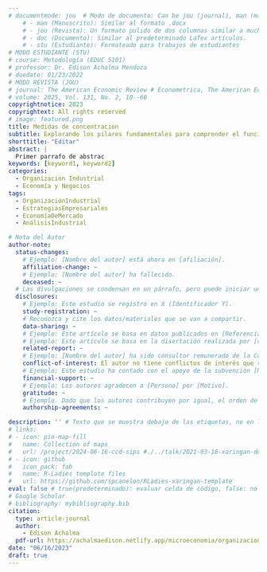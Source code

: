 ```yaml
---
# documentmode: jou  # Modo de documento: Can be jou (journal), man (manuscript), stu (student), or doc (document)
    # - man (Manuscrito): Similar al formato .docx
    # - jou (Revista): Un formato pulido de dos columnas similar a muchas revistas APA.
    # - doc (Documento): Similar al predeterminado LaTex artículos.
    # - stu (Estudiante): Formateado para trabajos de estudiantes
# MODO ESTUDIANTE (STU)
# course: Metodología (EDUC 5101)
# professor: Dr. Edison Achalma Mendoza
# duedate: 01/23/2022
# MODO REVISTA (JOU)
# journal: The American Economic Review # Econometrica, The American Economic Review, Revista de Economía, Revista de la CEPAL
# volume: 2025, Vol. 131, No. 2, 10--60
copyrightnotice: 2023
copyrightext: All rights reserved
# image: featured.png
title: Medidas de concentracion
subtitle: Explorando los pilares fundamentales para comprender el funcionamiento y éxito de la industria moderna
shorttitle: "Editar"
abstract: |
  Primer parrafo de abstrac
keywords: [keyword1, keyword2]
categories:
  - Organizacion Industrial
  - Economía y Negocios
tags:
  - OrganizaciónIndustrial
  - EstrategiasEmpresariales
  - EconomíaDeMercado
  - AnálisisIndustrial

# Nota del Autor
author-note:
  status-changes: 
    # Ejemplo: [Nombre del autor] está ahora en [afiliación].
    affiliation-change: ~
    # Ejemplo: [Nombre del autor] ha fallecido.
    deceased: ~
  # Las divulgaciones se condensan en un párrafo, pero puede iniciar un campo con dos saltos de línea para separarlas: \n\nNew 
  disclosures:
    # Ejemplo: Este estudio se registró en X (Identificador Y).
    study-registration: ~
    # Reconozca y cite los datos/materiales que se van a compartir.
    data-sharing: ~
    # Ejemplo: Este artículo se basa en datos publicados en [Referencia].
    # Ejemplo: Este artículo se basa en la disertación realizada por [cita].
    related-report: ~
    # Ejemplo: [Nombre del autor] ha sido consultor remunerado de la Corporación X, que ha financiado este estudio.
    conflict-of-interest: El autor no tiene conflictos de interés que revelar.
    # Ejemplo: Este estudio ha contado con el apoyo de la subvención [Número de subvención] de [Fuente de financiación].
    financial-support: ~
    # Ejemplo: Los autores agradecen a [Persona] por [Motivo].
    gratitude: ~
    # Ejemplo. Dado que los autores contribuyen por igual, el orden de autoría se determinó mediante el lanzamiento de una moneda al aire.
    authorship-agreements: ~

description: '' # Texto que se muestra debajo de las etiquetas, no en la página del listado
# links:
# - icon: pin-map-fill
#   name: Collection of maps
#   url: /project/2024-06-16-ccd-sips #./../talk/2021-03-16-xaringan-deploy-demo/
# - icon: github
#   icon_pack: fab
#   name: R-Ladies template files
#   url: https://github.com/spcanelon/RLadies-xaringan-template
eval: false # true(predeterminado): evaluar celda de código, false: no evaluar la celda de código
# Google Scholar
# bibliography: mybibliography.bib
citation:
  type: article-journal
  author:
    - Edison Achalma
  pdf-url: https://achalmaedison.netlify.app/microeconomia/organizacion-industrial/2023-06-16-medidas-concentracion-desempeño/index.pdf
date: "06/16/2023"
draft: true
---
```










<!--# MEDICION DE LA ESTRUCTURA Y DESEMPEÑO DE LA ORGANIZACIÓN INDUSTRIAL

En este capitulo aprenderemos:

-   Aspectos conceptuales Y prácticos sobre la medición de la concentración y poder de las empresas en el mercado

-   Medición de la estructura de mercado

-   Medición del desempeño empresarial

# CONCENTRACIÓN DEL MERCDO

**DEFINICIÓN:**

La Concentración es una categoría fundamental de la Organización industrial, que estudia, analiza y describe de cómo la decisión de producción y la provisión de bienes y servicios en el mercado esta concentrado en un número REDUCIDO de empresas. Se puede definir también, cómo el Grado de producción y ventas, concentrada en manos de un reducido número de grandes empresas que imponen poder en el mercado.

**¿A que responde la concentración del mercado?**

-   Responde a decisiones de fijación de precios

-   A los grandes niveles y magnitudes de inversión

-   Las capacidades productivas de un conjunto de empresas.

El resultante de esta acumulación se conoce como monopolio, oligopolio o grupo de empresas monopólicas, sociedades de empresas o trust.

Las medidas de concentración en organización industrial van desde un «índice discreto» y el «índice de importancia relativa de las empresas» hasta indicadores más sutiles de concentración.

**¿Como conocer los niveles de concentración?**

La concentración de un bien o servicio, se visualiza mediante las curvas de concentración, que describe la relación en entre el porcentaje (%) acumulado de producción o ventas y el número acumulado porcentual (%) de empresas ordenadas de acuerdo con su tamaño, de las más eficientes a la menos eficientes.

Ejemplo: Los licores son ejemplos de productos sustitutos: Supongamos que el país se han identificado las cinco (5) empresas más grandes productores de licores: Backus y Johnston con 100 mil docenas de cerveza, Pisco Perú con 60,000 docenas de Pisco, Cartavio Perú con 50,000 docenas de Ron, Tres Cruces con 40,000 docenas de cerveza, Piscos Chinchano con 20,000 docenas y se estima que las pequeñas empresas producen aproximadamente 10,000 docenas de diversos licores. Calcular la participación porcentual relativa y acumulada de las empresas en la industria de la licorería y luego graficar la curva de concentración de la industria de licores?

SOLUCIÓN DEL PROBLEMA:

Se disponen de los datos en la forma más conveniente, luego se hallan las distribuciones porcentuales de Producción y número de empresas en términos relativos y después en forma acumulada , graficándose con estas últimas la curva de concentración. En la abscisa de registran el % acumulado de empresas y en la ordenada el % acumulado de producción .

TABLAAAAA

Otros indicadores distintos de la concentración : Promedio de la producción Industrial y ratio de participación porcentual de la producción de cada empresa en la producción industrial.

La Competencia perfecta es el "estado natural" al que tienden los mercados, donde la concentración es nula. En cambio la concentración extrema es el monopolio perfecto.

**¿Por qué surge concentración de mercado?**

-   Innovación tecnológica (empresarial y geográficamente) y economías de escala.

-   Enfoque de crecimiento estocástico (procesos de Gibrat - 1931). (Michael Porter, P. Dracker)

-   La "destrucción creativa" (Schumpeter - 1942). (Invención, innovasión, Inversión e Investigación)

## EL INDICE DEL RECÍPROCO DE NÚMERO DE EMPRESAS

Este índice nos indica de una manera sencilla cuál es la estructura del mercado dada la cantidad de empresas en cada instante del tiempo.

La forma más simple de medir la concentración industrial es usar el recíproco del número de empresas ($\frac{1}{n}$):

-   Sí $\frac{1}{n}$→0 ..... El mercado tiene una estructura de "competencia perfecta"

-   $\frac{1}{n}$ = 1 ..... El mercado tiene una estructura de "monopolio"

-   Sí 0 \< $\frac{1}{n}$ \< 0,5 .... Puede ser competencia monopolística

-   Sí 0.50 ≤ $\frac{1}{n}$ \< 1, ... Entonces tiene la estructura de oligopolio

## PRODUCCIÓN TOTAL INTERCAMBIADA O TRANSADA EN EL MERCADO

Es la oferta agregada total de producción industrial de un mercado relevante, por sus características de precios, cantidad, calidad, usos y satisfacción de una necesidad en el tiempo previsto. Supongamos que tenemos n empresas. Las ordenamos en orden decreciente de acuerdo con su nivel de producción y las denominamos según su posición en esta ordenación. La empresa 1 será la mayor y la empresa n la menor. Conocemos la producción de cada empresa (qi) y, en consecuencia, la cantidad total intercambiada en el Mercado es igual a:

Q = q1 + q2 + q3 + ... + qn (12) Q = σn i=1 qi (13)

A partir de esta información se pueden determinar las cuotas porcentuales de ventas de cada empresa en el mercado industrial. La cuota de mercado de la empresa i (si ) se define como el cociente entre la producción de la empresa (q i) y la producción total de la industria (Q). Es decir:

si = qi σn i=1qi \* 100 = qi Q \* 100 (3)

A partir de las formulas anteriores, vamos a definir los índices de concentración:

## EL ÍNDICE DE CONCENTRACIÓN DISCRETA:

Es un índice que mide la participación de la producción de un grupo de empresas (Las más grandes), dentro de la producción total de la industrial. Es decir, El índice de concentración o índice de acumulación discreto. consiste en observar la proporción de la variable de dimensión (por ejemplo, cifra de negocio) que poseen las n empresa más grandes de la industria estudiada. Ordenadas de conformidad con sus eficiencias de las más grandes a las más pequeñas, en función a la cantidad producida de las empresas. El mismo que se calcula mediante la siguiente fórmula:

ICDi = q1 ∗ 100 + q2 ∗ 100 + q 3 ∗ 100 + ...+ qn ∗ 100 Q Q Q Q

ICDi = σn i=1 si

## EL ÍNDICE DE HERFINDAHL IH: (IH = σn i=1 s2 i )

Es una medida empleada en economía, que informa sobre la concentración económica de la producción total de las empresas más grandes del mercado relevante, mide la competencia de las empresas más grandes en un sistema económico. Un IH elevado nos explica que el mercado es muy concentrado y poco competitivo.

IH = σn i=1 s2 i

El índice se calcula elevando al cuadrado la cuota de mercado (o índice de concentración) que cada empresa posee y sumando esas cantidades. Los resultados van desde cero (competencia perfecta) a 10.000 (control monopólico)

Por ejemplo, considérese un monopolio que controle la totalidad (100%) del mercado. 100 elevado al cuadrado (1002 ) es 10.000, dando un índice de 10 mil. Dos empresas que compartan igualmente el mercado: 50% del mercado cada una: es 2.500 cada una. Sumando esas cantidades nos da un índice de 5 mil. Cuatro empresas con control del mercado de 30%, 30%, 20% y 20% respectivamente nos da 302 + 302 +202 + 202 = 2600.

Lo anterior se puede resumir y expresar matemáticamente de la siguiente manera: IH = σ n i=1 s2 i . Varía:

0 ≤ IH ≤ 10. 000, O sea : 0 ≤ σn i=1 s2 i ≤ 10.000

El IH se expresa como el cuadrado de la suma de las cuotas de mercado.

-   Un monopolio pleno alcanzaría el máximo. O sea IH = 10.000. Caso de una sola empresa, 100% del mercado, IHH = 1002 , es decir diez mil (10.000).

-   Un duopolio con dos empresas iguales alcanzaría 5.000. Caso de dos empresas con el 50% de cuota de mercado cada una, IHH = 502 x 2 = 2.500 x 2 = 5.000

-   Cinco empresas iguales, se alcanzaría el valor 1.600. Con el 20% de cuota de mercado cada una, resulta IHH = 202 x 4 = 1.600

-   Cien empresas iguales proporcionarían el valor 100. Sus cuotas de mercado serían del 1%, de manera que: IHH = 12 x 100 = 100

## VALOR INSTITUCIONAL

El IH ha obtenido una gran difusión y respaldo como resultado de su utilización en el control de las operaciones de concentración de empresas en una determinad industria en los EEUU. En este sentido se tiene que:

-   Sí el IH tiende a cero (0), entonces es de competencia perfecta.

-   Si el IH está por debajo de 1000 puntos el sector no se considera concentrado

-   Sí el IH se encuentra entre1000 y 1800 puntos se considera una concentración moderada puede ser el caso de competencia monopolística

-   SÍ 1800 \< IH \< 10,000es 1800 puntos el sector se considera concentrado, y sería el caso de competencia oligopolística.

-   Sí el IH es igual a 10.000, entonces la empresa es un monopolio perfecto.

Por esta razón, dado un número de empresas n, el índice toma un valor mayor cuanto más asimétricas sean las empresas. El valor mínimo lo toma cuando todas las empresas tienen la misma cuota y el valor máximo toma cuando toda la producción se concentra en una empresa. En el primer caso vale $\frac{1}{n}$ y en el segundo vale 1.

Una forma alternativa de hallar el índice de Hirfindahl, es calculando la varianza que existe entre las cuotas de mercado

2 1 IH = nσ +n

por tanto, el índice de Herfindahl crece cuando el número de empresas cae y si aumenta la varianza de las cuotas de mercado.

2 1 Tarea: demostrar que el IH = nσ + n

## INDICE DE HERFINDAHL

TABLAAA

En la tabla tenemos 5 situaciones diferentes de mercado, todas con concentraciones diferentes, sin embargo, el índice C4 resulta en el valor máximo siempre. En cambio, el índice HHI da un peso diferente a situaciones distintas. Así, el mercado más concentrado es S5, mientras que el menos es S3, pero todos son mercados concentrados. La única referencia internacional para este tipo de indicadores es el realizado por el Departamento de Justicia de USA y en donde se clasifica a los mercados en:

-   Industrias poco concentradas: 0 \< HHI \< 10,000. O sea, hasta diez empresas de igual tamaño.

## INDICE DE LERNER

Es un indicador que busca medir el poder (monopólico) de una empresa a través de la diferencia entre el precio que una empresa carga por sus productos y el costo marginal de producción. En una economía perfectamente competitiva, donde las empresas son idénticas las cantidades vendidas deberían ser iguales, para un nivel de precios que es igual al costo marginal.

P −CMg IL =

En la practica, tanto el índice de Lerner y el índice de Herfindahl nos permite medir el "grado de relación de la concentración de n empresas", y en general son utilizados para realizar estudios del grado de competitividad en una economía.

El índice de Lerner varía entre 0 \< \< 1 P

## ÍNDICE DE INESTABILIDAD

Es un índice que mide la forma como va cambiando las estructuras del mercado en el tiempo. Es decir, mide la forma de como van alterándose las proporciones de cuotas de participación entre el período t-1 y el período t . Lo que se calcula con La siguiente formula:

II = σN i=1 S i(t) − S i(t−1)

Si el índice de inestabilidad tiende a cero (0), entonces todas las empresas en el tiempo mantienen su cuota de participación en el mercado. En cambio, si el índice de inestabilidad tiende a uno (1), entonces hay una máxima inestabilidad en el mercado. O sea, todas las empresas presentes en el mercado en el período t-1, tienen cuotas de mercado bajas o nulos en el periodo presente t.

## ÍNDICE DE ENTROPIA

Otra forma de medir la concentración es a través del índice de entropía, el cual es igual a la sumatoria de las cuotas de mercado multiplicadas por sus respectivos logaritmos. Lo que se estima mediante la siguiente formula:

IE = σn i=1 si ln si

Este índice tiene mucha aplicación en las ciencias físicas, el concepto de entropía se refiere al grado de desorden que tiene un sistema físico. En este sentido si hacemos una analogía para el análisis de la industria o de un mercado, el Índice de entropía muestra el grado de imperfección o concentración habido en el mismo. En el caso de un monopolio este índice sería cero (0), y mientras más competitivo sea el mercado dicho índice será mayor (en valores absolutos).

## EL Inverso del índice de Herfindahl

El inverso del índice de Herfindahl representa el número hipotético de empresas del mismo tamaño que compartirían el mercado, y se le conoce como el número de equivalentes en el mercado (NEQ). En un mercado en el cual las empresas son de igual tamaño, la varianza de su participación en el mismo es cero (0). Por lo tanto, se tiene que:

entonces, n = 1/H, demostrándose que para mercados equidistribuidos, el índice de Herfindahl inverso representa el número de empresas que lo comparten. Para este caso, la interpretación del índice es que cuanto más cercano sea el valor obtenido al número efectivo de participantes, más balanceada es la distribución del mercado y más cerca están los participantes del tamaño óptimo de operación. Cuanto más difieran ambos valores mayor es la probabilidad de que se estén presentando ineficiencias dentro del mismo.

## INDICE DE ROSEMBLUTH, HALL Y TIDEMAN

Es un índice que mide el grado de concentración industrial y consecuentemente el nivel de competencia en el mercado. Su valor se calcula mediante la siguiente formula:

1 RHT = \[2 σN i=1 iSi \] −1

Donde:

-   S i es la cuota de participación de la empresa i--ésima, ordenadas de mayor a menor

-   i, es el rango de la empresa i-ésima en la industria

-   N, es el número de empresas en el mercado.

El índice de Rosembluth varía entre: ($\frac{1}{n}$) ≤ RHT ≤ 1.

Sí RHT es igual a uno (1) es Monopolio. Si RHT tiende a uno (1) sin serlo, entonces existe una alta concentración con baja competencia. Sí RHT tiende a cero, entonces hay una baja concentración industrial y una alta competencia en el mercado, finalmente, sí RHT = 0, entonces la concentración es nula y el mercado es de competencia es perfecta.

## EL COEFICIENTE DE GINI

El coeficiente de Gini fue diseñado con el fin de estimar la concentración poblacional. Sin embargo, su uso ha sido adoptado a la concentración del mercado. El coeficiente de Gini, se calcula mediante un análisis geométricamente. En un eje de coordenadas cartesianas se elabora la Curva de Lorenz utilizando en el eje vertical para el número de empresas en proporción al total y en el eje horizontal la variable (Ventas o Producción) para la cual se desea calcular la concentración, también en proporción al total de empresas o entidades participantes. De esta manera, si la variable para la cual se desea estimar la concentración representa los recursos del sistema, cada punto (x,y) de la curva de Lorenz podrá ser interpretado como el "y" porcentaje del total de las empresas que concentra el "x" porcentaje de ventas o producción en el mercado. La recta de 45 grados representa la distribución perfecta de las ventas o niveles de producción del mercado realizados por el número de empresas existentes, ya que para todos los puntos de la recta, x es igual a y.

EL COEFICIENTE O INDICE DE GINI

N+1 −2 σN I=1 iSi G =

Otra forma de calcular el coeficiente de Gini, es a través de la sigte formla:

1 G = 1 - N(RHT)

Donde:

-   S i es la cuota de participación en el mercado de i-ésima empresa

-   i, es el rango de la empresa i-ésima en la industria

-   N es el número de empresas en el mercado industrial.

El índice de Gini varía entre 0 ≤ G ≤ 1.

-   Sí G tiende a cero, entonces hay una baja concentración industrial y una alta competencia en el mercado.

-   Sí G tiende a uno (1), entonces existe una alta concentración industrial y una baja competencia en el mercado.

También se puede decir que el valor del índice de Gini fluctúa entre ($\frac{1}{n}$) ≤ G ≤ 1.

Otra manera de calcular el coeficiente de Gini es a través de la siguiente expresión matemática:

1 ׬ X −f X dX IG = 0 (12) 5

## INDICE DE HANNAH Y KAY

En un índice que se calcula sobre la totalidad de empresas que operan en la industria. Pues, considera mucha información sobre el conjunto de puntos de la curva de concentración, estimándose su valor mediante la siguiente formula:

1 IHK = σ N i=1\[si ∝ \] ∝−1

Donde ∝\>0, es la ponderación que otorga a la diferentes empresas de acuerdo con su cuota de participación relativa en el mercado. En este sentido, cuanto mayor sea ∝, la concentración será más alta. Por el contrario si ∝ tiende a cero (0) entonces el IHK = ($\frac{1}{n}$), en este caso todas las empresas son iguales. En cambio, si IHK tiende al infinito, entonces el grado de concentración es igual a su cuota de participación (si).

En condiciones adecuadas el índice de Hannah Kay varía entre:

1 ($\frac{1}{n}$) ≤ σN i=1\[si ∝ \] ∝−1 ≤ 1.

## INDICE DE DOMINACIÓN

Es un índice que mide que tan dominado está un mercado por la empresa más grande. El coeficiente se calcula con la siguiente formula:

2 S2ID = σn i=1 iIH

Donde:

-   Si es la cuota de participación en el mercado de la i-ésima empresa.

-   n es el número de empresas participantes en el mercado

-   IH es el índice de herfintadal

Los valores más altos del ID nos indica la mayor participación de la empresa dominante, el mismo que se utiliza para autorizar la ejecución de fusiones.

INDICE DE DOMINACIÓN

Los índices de dominación se aplican al análisis de las fusiones, el cual nos permite distinguir situaciones de concentración de aquellas empresas que tienen el poder monopólico de aquellas que no tienen.

Supóngase un índice de concentración común para evaluar estructuras, como es el índice de Herfindahl (H). Este, al igual que los otros índices tradicionales de concentración, tiene el inconveniente de que con cualquier fusión aumenta su valor; En efecto es posible que se den fusiones con el objetivo de aumentar la competitividad de las empresas. Esto podría ocurrir en el caso de dos empresas de moderado tamaño, en un mercado dominado por una empresa que concentra la mayor parte de la producción de la industria; en cuyo caso la fusión contribuiría a una mayor capacidad de respuesta ante decisiones unilaterales por parte de la empresa grande. Por lo advertido, se requiere un indicador que no penalice indiscriminadamente cualquier fusión, sino que el resultado tome en cuenta el tamaño relativo de las empresas concentradoras, o que se fusionan, y las particularidades del mercado respectivo. Dicho índice, por ejemplo, no debería aumentar con las fusiones de empresas relativamente pequeñas, pero sí con las fusiones de empresas relativamente grandes.

## INDICE DE LINDA

Es un índice que mide la desigualdad entre las cuotas de mercado de las empresas, pero agrupadas en dos grupos en función de su tamaño y se calcula mediante la siguiente formula:

1 N−1 X ഥ m L = N(N−1) σm=1 ഥXN−m

Donde:

-   X ഥ m es la cuota de participación promedio de las m primeras empresas de la industria

-   X ഥ N−m es la cuota de participación promedio de las N-m restantes empresas de la industria

-   N es el número de empresas en el mercado o industria.

Sí L \< que 0.20, entonces el mercado es desconcentrado con alta competencia

Si 0.20 \< L ≤ 0.50, entonces el mercado es moderadamente concentrado y también con una moderada competencia Sí 0.50 \< L \< 1, entonces existe una alta concentración con baja competencia

Sí L = 1, entonces el mercado es muy concentrado y con posiciones de dominio de mercado, que incluso se puede decir monopolio puro.

# MEDICIÓN DE BARRERAS

## Definición de barreras

"Las barreras a la entrada son aquellas situaciones y condiciones que impiden o desalientan la entrada de nuevas empresas a un mercado industrial, a pesar de que las empresas participantes en ella están obteniendo beneficios económicos positivos lucrativos".

## TIPOS DE BARRERAS A LA ENTRADA DEL MERCADO

BARRERAS LEGALES BARRERAS

-   CONTROL Y REGULACIÓN A TRAVÉS DE NORMAS GUBERNAMENTALES

-   SISTEMAS ECONOMICOS CON DEFENZA DE COMPETENCIA

-   PATENTES Y FANQUICIAS

NATURALES BARRERAS

-   TECNOLOGÍAS Y ECONOMIAS A GRAN ESCALA

-   GRANDES MAGNITUDES DE CAPITAL EN (I +D)

-   FIJACIÓN DE PRECIOS QUE DESALIENTAN LA ENTRADA

ESTRATEGICAS

-   ECONOMIAS DE ESCALA

-   DIFERENCIACIÓN DEL PRODUCTO

-   INVERSIONES DE CAPITAL

-   DESVENTAJA DE COSTOS INDEPENDIENTEMENTE DE LA ESCALA

-   ACCESO A LOS CANALES DE DISTRIBUCIÓN

-   POLÍTICA GUBERNAMENTAL

OTRAS BARRERAS

-   LICENCIAS ESPECÍFICAS DE FUNCIONAMIENTO Y PROTECCIÓN DE AUTORÍAS

# EFICIENCIA Y GENERACIÓN DE EXCEDENTES

En economía, se dice que una situación es eficiente si no resulta posible mejorar el bienestar de alguna persona sin empeorar el de alguna otra.

Esta definición se le atribuye al Italiano Wilfredo Pareto- 1909, por lo que comúnmente se le conoce como la "eficiencia en el sentido de Pareto" u "óptimo de Pareto". Aún cuando esta definición es bastante general, se puede relacionar su aplicabilidad a una situación en la cual la suma de los beneficios de los consumidores y de las empresas se hace máxima. A esto se le conoce como "enfoque de equilibrio parcial".

A fin de cuantificar --al menos teóricamente-- la eficiencia de un mercado, resulta necesario identificar los beneficios de quienes participan en él. Para ello se apela a dos conceptos básicos: el valor que tienen para los consumidores los bienes o servicios producidos y vendidos, y el costo que tiene para las empresas producir y vender dichos bienes o servicios.

Es decir, calculando el excedente total de la economía, que viene a ser igual a la suma del excedente total de consumidores y productores, tal como:

P máx P oEXTt = EXCt + EXPt = {׬ P0 D(PQ )dPQ - Po Qo } + ׬ Pm S(PQ )dPQ Qo Qo

EXTt = BSBt − CSBt =׬ 0 D Q dQ - ׬ 0 S Q dQ

De esta relación, lo más importante es el beneficio máximo de los productores.

## BENEFICIO MAXIMO DE LAS EMPRESAS

a: C = C(Q) + CF

Si se define el ingreso total igual a: IT = PQ

Y, ambas ecuaciones son continuas y diferenciables y las estructuras del mercado son de competencia perfecta e imperfecta, los resultados varían entre ellas. En efecto, simulemos la maximización de beneficios para competencia perfecta e imperfecta.

Ejemplo:

1.  Supongamos que una industria de bienes homogéneos posee la siguiente función de demanda Q = 100 -- P. En el mercado existen N empresas con costos marginales idénticas e iguales a CMg = 2. a). Calcule el precio, la cantidad producida y el máximo beneficio, si compiten simultáneamente, b). Hallar el BSB, para el nivel de producción de equilibrio, c). Hallar el CSB, para el nivel de producción de equilibrio, d). Calcular la ganancia total de la economía para el nivel de producción de equilibrio. Graficar con los resultados obtenidos.

2.  Suponga que cada empresa tiene unos costos totales C = 10 + 2qi; y que ambas empresas estiman que su demanda conjunta es igual a P = 320 -- 2(q1 + q2 ), a).¿Cuales son las funciones de beneficios de las empresas y sus funciones de reacción si tienen la conducta del modelo de Curnot?,

# MEDIDAS DE RESULTADOS O DESEMPEÑO

## Maximización de beneficios de una empresa e industria perfectamente competitiva

a). Maximización de beneficios de una empresa perfectamente competitiva

a.1). Corto lazo:

IT = IT(q) = P ഥ q

C = C(q) -- CF

B =IT -- C

B = P ഥ q − C(q) -- CF

∂IT ∂C

El Bmáx si BMg = 0 ↔ − = 0

∂q ∂q

IMg - CMg = 0

P = CMg

IMe = CMg

D( P ഥ ) = CMg

Donde: \[ ഥ P = Img = IMe = D(P ഥ ) =m de IT.\] = CMg

a.2). Largo Plazo

IT = IT(q) = P ഥ q

CLP = C(q)LP

B =IT -- CLP

B = P ഥ q − C(q)LP

∂IT ∂CLP

El Bmáx si BMgLP = 0 ↔ − = 0 ∂q ∂q

IMg - CMgLP = 0 ഥ

P = CMgLP

IMe = CMgLP

D(P ഥ ) = CMgLP

Donde: \[ ഥ P = Img = IMe = D(P ഥ ) =m de IT.\] = CMgLP condición debe cumplirse que: CMeCP = CMeIP

b). MAXIMIZACIÓN DE BENEFICIOS DE UNA INDUSTRIA PERFECTAMENTE COMPETITIVO

b.1). En el corto plazo

IT = IT(Q) = P ഥ Q

C = C(Q) -- CFI

B =IT -- C

B = P ഥ Q − C(Q) -- CFI

∂IT(Q) ∂C(Q) El Bmáx si BMgI = 0 ↔ − = 0

∂Q ∂(Q)

IMgI - CMgI = 0

P = CMgI

P ഥ = σn i=1 CMgi

IMe = σn i=1 CMgi

D( P ഥ ) = σn i=1 CMgi

Donde: \[ ഥ P = Img = IMe = D( P ഥ ) =m de IT.\] = σn i=1 CM gi = CMgI

b.2). En el largo plazo

En el largo plazo las empresas de una industria esta obteniendo beneficio nulos o normales. Es decir, la diferencia entre sus ingresos y costos son iguales a cero (0) y por tanto están obteniendo beneficios normales y por tanto están cubriendo sus costos operativos y financieros. Sin embargo aquellas empresas que no cubren sus costos pueden cerrar sus empresas o liquidar y, en cambio otras optimistamente, esperarán a que los precios aumente en el futuro inmediato. Las condiciones de equilibrio son los siguientes:

IMg = CMgLP = CMgCP = CMeLP = CMeLP.

O sea, las cinco medidas coinciden en un punto, lo que le permite obtener beneficios nulos. Las empresas que sobreviven a esta situación esperan una reacción inmediata de la demanda, lo que posibilitaría a que la industria vuelva ser rentable, permitiendo el retorno de las antiguas y el ingreso de nuevas empresas. Sí el precio de los factores productivos son constantes, por que la demanda de los mismos es imperceptible, entonces la entrada de empresas será hasta que desaparezcan los beneficios lucrativos. Siendo la oferta de largo plazo una línea horizontal.

b.2). En el largo plazo

Sin embargo, si los precios de los factores de producción varían, y su uso es relativamente alta, entonces los costos variables aumentan y consecuentemente, se desplazan hacia arriba y hacia la izquierda, en tanto que las empresas reducen sus ofertas hasta que nuevamente, logren obtener beneficios nulos. En este caso la curva de oferta tiene una pendiente positiva y es el resultado de unir los puntos de equilibrio.

## MAXIMIZACIÓN DE BENEFICIOS DE UNA EMPRESA E INDUSTRIA MONOPOLICA

En el corto plazo

En el corto, tanto la empresa como la industria monopólica (Monopolio puro) maximiza beneficios y lo hace cuando el Beneficio marginal (BMg) es igual a cero. Es decir, cuando:

IT = IT(Q) = PQ = AQ - aQ2

C = C(Q) -- CF

B =IT -- C

B = PQ − C(Q) -- CF

∂IT ∂C

El Bmáx si BMg = 0 ↔ − = 0 ∂Q ∂Q

IMg - CMg = 0

1 P(1 - ) = CMgɳ PX 1

Donde: \[IMg = P(1 - ) \] = CMg

b). En el largo plazo

Dado que el monopolio es el que fija precios en el largo, no hay riesgos de la entrada de nuevas empresas por las restricciones naturales, legales, y tecnológicas por un lado; y por otra, no aparezcan nuevos productos sustitutos, el monopolista puede continuar disfrutando de los beneficios lucrativos.

Sin embargo, ante la aparición de un nuevo producto, el monopolista terminaría sobreviviendo en el mercado obteniendo beneficios nulos, hasta incluso terminaría por cerrar el negocio.

# EL MONOPOLISTA Y LA DISCRIMINACIÓN DE PRECIOS

El monopolista con la finalidad de aumentar o mejorar sus beneficios extraordinarios ue llevar a cabo la practica de la discriminación de precios; que consiste en vender el mismo producto a diferentes precios. La discriminación de precios solo es posible sí i). Si la empresa tiene poder monopólico; ii) sí Los compradores o consumidores no tienen la posibilidad de practicar el arbitraje o la ley de un solo precio y iii) los compradores no tienen información perfecta sobre precios y niveles de producción.

Los monopolistas hacen practica de tres tipos de discriminación de precios:

-   La discriminación Perfecta de precios o de primer grado

-   La discriminación de precios de segundo grado y,

-   La discriminación de precios de tercer grado

## LA DISCRIMINACIÓN PERFECTA DE PRECIOS O DE PRIMER GRADO

Sólo es posible si cada comprador o cada grupo de compradores haya sido identificado por separado por sus potencialidades, situación que le permite al monopolista cobrarle a cada comprador o grupo de compradores el precio máximo que esté dispuesto a pagar por el bien, (precio diferente a cada comprador o grupo) hasta agotar sus respectivos excedentes. Esta situación le permite al monopolista bajar el precio moviéndose a lo largo de la curva de demanda, hasta que la última unidad vendida sea igual al costo marginal de haber producido dicha unidad. O sea, que el precio (P) sea igual al Costo Marginal (CMg).

Ejemplo: Supongamos que la demanda de un monopolista es igual a P = 105 -- (3/8)Q y el 1 1costo del monopolista es de C = Q3 − Q2100Q + 16. Si el monopolista puede 32 4 discriminar perfectamente entre sus clientes, cual será el rango de precios, la cantidad vendida y el máximo beneficio para al menos 8 potenciales consumidores.

## DISCRIMINACIÓN DE PRECIOS DE SEGUNDO GRADO

Solo es posible si el monopolista cobra distintos precios a los compradores del bien y lo hace por bloques o lotes de bienes. O sea por cada bloque o lote negociado le cobra precios diferentes hasta agotar las posibilidades de compra del consumidor, situación que le permite bajar el precio por lotes hasta que el precio del ultimo lote vendido sea igual al costo marginal de haber producido.

Ejemplo: supongamos que el costo de producción del monopolista es igual a C = 0.05Q2 + 10,000, con el que enfrenta una función de demanda igual a: P = 100 -- 0.05Q, supongamos que el monopolista discrimina precios en segundo grado vendiendo lotes de bienes de las siguientes cantidades: lote 01 entre 0 a 100, lote 02 = 200, lote 03 = 350, lote 04 = 500 y, lote 05 = 667 unidades respectivamente. Se pide calcular el máximo beneficio de la empresa.

## DISCRIMINACIÓN DE PRECIOS DE TERCER GRADO

Un monopolista discrimina precios en tercer grado, cuando vende el mismo producto a precios distintos y en diferentes mercados, para lo cual debe cumplirse además de las condiciones descritas las siguientes condiciones: iv) que la empresa tenga un poder monopólico absoluto v) que el monopolista tenga la capacidad de segmentar su mercado en escenarios de espacios diferentes.

El monopolista maximiza beneficios seleccionando aquel nivel de producción total para el cual la σn i=1 CMg = CMg de proveer el bien en todos los mercados. O, cuando el IMg de cada mercado es igual al mismo costo marginal de proveer el bien.

CMg1 = IMg2 = ... = IMgN = CMg

1 1 1 P1 1 − = P2 1 − = . . . = Pn 1 − = CMg. ɳpx1 ɳpx2 ɳpxn

Supongamos que un monopolista enfrenta a las siguiente funciones de demanda de dos mercados: P 1 = 100 - 2Q 1 y P 2 = 180 - 3Q 2 , cuando su costo total es igual a C = 400 + 3Q 2 . Calcular los precios y la cantidad vendida en cada mercado y el máximo beneficio de la empresa.

## CONTRO Y REGLAMENTACIÓN DEL MONOPOLIO

Controlar y reglamentar el comportamiento del monopolista a través de:

Mediante la aplicación de impuestos

-   Impuesto de suma fija aplicado directamente a la empresa T = To

-   Impuesto específico por unidad producida T =TQ

-   Impuesto Ad -- Valoren o porcentual sobre los beneficios T = tB

-   Impuesto porcentual sobre las ventas T = tIT

Mediante la fijación de precios máximo Lo hace a través de dos criterios:

-   Fijando el precio igual al Costo marginal: P = CMg

-   Fijando el precio igual al costo medio total: P = CMeT

## MAXIMIZACION DE BENEFICIOS DE UNA EMPRESA E INDUSTRIA MONOPOLISTICA

a). MAXIMIZACION DE BENEFICIOS DE LA EMPRESA E INDUSTRIA MONOPOLISTICA EN EL CORTO PLAZO

a.1) Beneficios máximos de la empresa en el corto plazo

Cada empresa al enfrentar una demanda particular en la demanda total del mercado, maximiza beneficios seleccionando un nivel de producción para el cual el beneficio marginal es igual cero. Es decir:

IT = IT(q) = Pq

C = C(q) -- CF

B =IT -- C

B = Pq − C(q) -- CF

∂IT ∂C El Bmáx si BMg = 0 ↔ − = 0

∂q ∂q Img - CMg = 0

1 P(1 - ) = CMg

a.2) Beneficos máximos de la industria en el corto plazo: La industria maximiza beneficios vendiendo cantidades a lo largo de la curva de demanda total

b\) EQUILIBRIO DE LA EMPRESA E INDUSTRIA EN EL LARGO PLAZO:

Las empresas y la industria monopolística en el largo plazo obtienen beneficios nulos o normales, por que reajustan sus plantas de producción al nuevo escenario del mercado donde las funciones de demanda para cada monopolista se desplaza hacia abajo y hacia el origen, permitiéndoles capturar un precio más bajo y para una cantidad mayor de ventas, en consecuencia esto ocurre cuando:

IMgi = CMg i = Pi = D(P)i = CMgCPi = CMgLPi = CMeCPi = CMeLPi

# MEDIDAS DE RESULTADOS O DESEMPEÑO

## BENEFICIOS ECONOMICOS O RENTABILIDAD SOBRE LA INVERSIÓN

La rentabilidad mide la eficiencia con la cual una empresa utiliza sus recursos físicos, naturales y humanos.

¿Qué significa esto? Decir que una empresa es eficiente es decir que no desperdicia recursos, implica que la empresa optimiza la productividad de sus recursos de manera eficiente con el objetivo de maximizar beneficios o simplemente obtener beneficios.

En términos monetarios estos recursos son, por un lado, el capital (que aportan los accionistas) y, por otro, la deuda (que aportan los acreedores). Si una empresa utiliza recursos financieros muy elevados pero obtiene unos beneficios pequeños, pensaremos que ha "desperdiciado" recursos financieros: ha utilizado muchos recursos y ha obtenido poco beneficio con ellos. Por el contrario, si una empresa ha utilizado pocos recursos pero ha obtenido unos beneficios relativamente altos, podemos decir que ha "aprovechado bien" sus recursos. Por ejemplo, puede que sea una empresa muy pequeña que, pese a sus pocos recursos, está muy bien gestionada y obtiene beneficios elevados. En realidad, hay varias medidas posibles de rentabilidad, pero todas tienen la siguiente forma:

## EL VALOR ACTUAL NETO

Es una medida de rentabilidad de la inversión que nos permite calcular el valor presente de un determinado número de flujos de ingresos y costos futuros originados por una inversión. La metodología consiste en descontar al momento actual (es decir, actualizar mediante una tasa) todos los flujos de caja (cash-flow) futuros o en determinar la equivalencia en el tiempo 0 de los flujos de efectivo futuros que genera un proyecto y comparar esta equivalencia con el desembolso inicial. Dicha tasa de actualización (k) o de descuento (d) es el resultado del producto entre el coste medio ponderado de capital (CMPC) y la tasa de inflación del periodo. Cuando dicha equivalencia es mayor que el desembolso inicial, entonces, es recomendable que el proyecto sea aceptado. Se calcula mediante la siguiente formula:

N B t VAN = - I + σ t=1 t

1+kVAN = BNA -- I

La aproximación de Schneider usa el teorema del binomio para obtener una formula de primer orden

## TASA INTERNA DE RETORNO (TIR)

La tasa interna de retorno o tasa interna de rentabilidad (TIR) de una inversión es el promedio geométrico de los rendimientos futuros esperados de dicha inversión, y nos indica la posibilidad de la existencia de una oportunidad de inversión o reinversión. Otros autores en términos simples lo definen la TIR, como aquella tasa de descuento con la que el valor actual neto (VAN) o valor presente neto (VPN) es igual a cero.

La TIR puede utilizarse como indicador de la rentabilidad de un proyecto: a mayor TIR, mayor rentabilidad. En efecto, la TIR es un criterio para decidir si se acepta o rechaza un proyecto de inversión.

Para ello, la TIR se compara con una tasa mínima o tasa de corte, llamado coste de oportunidad de la inversión.

Otras definiciones:

Es la tasa que iguala la suma del valor actual de los ingresos con la suma del valor actual de los costos previstos: σN i=1 VPI i = σ n i=1 VPC i

Es la tasa de interés para la cual los ingresos totales actualizados es igual a los costos totales actualizados: ITac = Ctac.

Es la tasa de interés máxima a la que se pueden endeudar para no perder dinero con la inversión.

## EL ÍNDICE DE LERNER EN LA MEDICIÓN DEL DESEMPEÑO

El Índice de Lerner, es un indicador que se utiliza para medir que tanto poder tiene la empresa para fijar sus precios

P −CMg IMe −CMg IL =

IL =

P IMe 1 1 CMg = IMg = P(1 - )

CMg = IMg = P(1 - )

ɳpd ɳpd P −P(1 − ɳpd) 1 IMe −IMe(1 − ɳpd 1 ) IL =

IL =

P IMe P\[1 −(1 − 1 )\] ɳpdIL = P 1 IL = ɳpxd

IMe\[1 −(1 − 1 ) ɳpdIL = IMe 1 IL = ɳpxd LA Q DE TOBIN EN

## LA MEDICIÓN DEL DESEMPEÑO

## INDICE DE RETORNO SOBRE LOS ACTIVOS (ROA)

Es un índice que mide la rentabilidad de una empresa con respecto a los activos que posee una empresa y nos indica contablemente, que tan eficiente es una empresa en el uso de sus activos para generar utilidades. Se calcula mediante la siguiente formula:

ROA = UTILIDADES ACTIVOS 100 6.000

Ejemplo: ROA = 100 = 20. 30.000 Estos significa que la empresa esta obteniendo una rentabilidad de 20% con respecto a sus activos. Es decir por cada unidad monetaria en estado activo, se obtiene una rentabilidad de 20%. En este sentido mientras mayor sea el ROA más rentable es considerada la empresa pues genera más utilidades con menos recursos.

Los activos de una empresa es igual:

## ÍNDICE DE RETORNO SOBRE EL PATRIMONIO (ROE)

Es un índice que mide la rentabilidad con respecto al patrimonio que posee la empresa. Y, nos indica contablemente, que tan eficiente es una empresa en el uso de su patrimonio para generar utilidades. SE calcula mediante la siguiente utilidad formula: ROE = 100 patrimonio Ejemplo:

## INDICE DE RENTBILIDAD SOBRE LAS VENTAS (ROV)

Es un índice que mide la rentabilidad con respecto a las ventas totales de la empresa. Y, nos indica contablemente, que tan eficiente es una empresa en sus ventas para generar sus utilidades, por periodo de tiempo determinado. Se expresa en términos porcentuales.


# Publicaciones Similares

Si te interesó este artículo, te recomendamos que explores otros blogs y recursos relacionados que pueden ampliar tus conocimientos. Aquí te dejo algunas sugerencias:


1. [{{< fa regular file-pdf >}}](https://achalmaedison.netlify.app/microeconomia/organizacion-industrial/2023-06-12-introducion-a-organizacion-industrial/index.pdf) [Introducion A Organizacion Industrial](https://achalmaedison.netlify.app/microeconomia/organizacion-industrial/2023-06-12-introducion-a-organizacion-industrial)
2. [{{< fa regular file-pdf >}}](https://achalmaedison.netlify.app/microeconomia/organizacion-industrial/2023-06-13-empresa-como-organizacion/index.pdf) [Empresa Como Organizacion](https://achalmaedison.netlify.app/microeconomia/organizacion-industrial/2023-06-13-empresa-como-organizacion)
3. [{{< fa regular file-pdf >}}](https://achalmaedison.netlify.app/microeconomia/organizacion-industrial/2023-06-13-sistemas-economicos/index.pdf) [Sistemas Economicos](https://achalmaedison.netlify.app/microeconomia/organizacion-industrial/2023-06-13-sistemas-economicos)
4. [{{< fa regular file-pdf >}}](https://achalmaedison.netlify.app/microeconomia/organizacion-industrial/2023-06-15-mercado-relevante/index.pdf) [Mercado Relevante](https://achalmaedison.netlify.app/microeconomia/organizacion-industrial/2023-06-15-mercado-relevante)
5. [{{< fa regular file-pdf >}}](https://achalmaedison.netlify.app/microeconomia/organizacion-industrial/2023-06-16-medidas-concentracion-desempeño/index.pdf) [Medidas Concentracion Desempeño](https://achalmaedison.netlify.app/microeconomia/organizacion-industrial/2023-06-16-medidas-concentracion-desempeño)
6. [{{< fa regular file-pdf >}}](https://achalmaedison.netlify.app/microeconomia/organizacion-industrial/2023-06-17-estructura-del-mercado/index.pdf) [Estructura Del Mercado](https://achalmaedison.netlify.app/microeconomia/organizacion-industrial/2023-06-17-estructura-del-mercado)
7. [{{< fa regular file-pdf >}}](https://achalmaedison.netlify.app/microeconomia/organizacion-industrial/2023-06-23-elasticidad/index.pdf) [Elasticidad](https://achalmaedison.netlify.app/microeconomia/organizacion-industrial/2023-06-23-elasticidad)


Esperamos que encuentres estas publicaciones igualmente interesantes y útiles. ¡Disfruta de la lectura!

